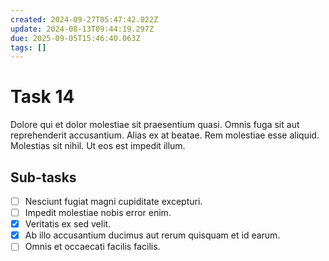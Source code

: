 ```yaml
---
created: 2024-09-27T05:47:42.022Z
update: 2024-08-13T09:44:19.297Z
due: 2025-09-05T15:46:40.063Z
tags: []
---
```


# Task 14

Dolore qui et dolor molestiae sit praesentium quasi. Omnis fuga sit aut reprehenderit accusantium. Alias ex at beatae. Rem molestiae esse aliquid. Molestias sit nihil. Ut eos est impedit illum.

## Sub-tasks

- [ ] Nesciunt fugiat magni cupiditate excepturi.
- [ ] Impedit molestiae nobis error enim.
- [x] Veritatis ex sed velit.
- [x] Ab illo accusantium ducimus aut rerum quisquam et id earum.
- [ ] Omnis et occaecati facilis facilis.
